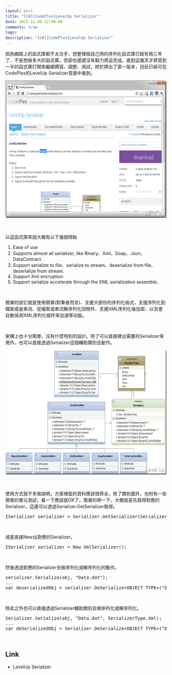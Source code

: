 ```yaml
---
layout: post
title: "[C#][CodePlex]LevelUp Serializer"
date: 2013-11-06 12:00:00
comments: true
tags: 
description: "[C#][CodePlex]LevelUp Serializer"
---
```

<p>
	因為網路上的函式庫都不太合手，想整理個自己用的序列化函式庫已經有兩三年了，不是想做多大的函式庫，但卻也遲遲沒有毅力將這完成。直到這幾天才將寫到一半的函式庫打開來繼續撰寫、調整、測試，終於擠出了第一版本，目前已經可在CodePlex的LevelUp Serializer頁面中看到。</p>
<p>
	<img alt="image" border="0" height="429" src="\images\posts\aad443fe-d83e-40ac-9f64-b001e1519e59\image_thumb.png" style="border-right-width: 0px; border-top-width: 0px; border-bottom-width: 0px; border-left-width: 0px" width="644" /></p>
<p>
	 </p>
<p>
	以這函式庫來說大概有以下幾個特點</p>
<ol>
	<li>
		Ease of use</li>
	<li>
		Supports almost all serializer, like Binary、Xml、Soap、Json、DataContract.</li>
	<li>
		Support serialize to file、serialize to stream、deserialize from file、deserialize from stream.</li>
	<li>
		Support Xml encryption.</li>
	<li>
		Support serialize accelerate through the XML serialization assemble.</li>
</ol>
<p>
	 </p>
<p>
	簡單的說它就是使用簡單(對筆者而言)、支援大部份的序列化格式、支援序列化到檔案或是串流、從檔案或串流解序列化回物件、支援XML序列化後加密、以及會自動偵測XML序列化組件來加速等功能。</p>
<p>
	 </p>
<p>
	架構上也十分簡單，沒有什麼特別的設計。除了可以直接建出需要的Serializer來用外，也可以直接透過Serializer這個輔助類別去動作。</p>
<p>
	<img alt="2012-06-03_130715" border="0" height="389" src="\images\posts\aad443fe-d83e-40ac-9f64-b001e1519e59\2012-06-03_130715_thumb.png" style="border-right-width: 0px; border-top-width: 0px; border-bottom-width: 0px; border-left-width: 0px" width="644" /></p>
<p>
	 </p>
<p>
	使用方式就不多做說明，方案裡面的資料應該很齊全，除了類別圖外，也附有一些簡單的單元測試，看一下應該就OK了。簡單的帶一下，大概就是先取得對應的Serializer，這邊可以透過Serializer.GetSerializer取得。</p>
<div class="wlWriterSmartContent" id="scid:812469c5-0cb0-4c63-8c15-c81123a09de7:e447a8d1-889d-4246-838e-fdeb8452c10f" style="padding-bottom: 0px; margin: 0px; padding-left: 0px; padding-right: 0px; display: inline; float: none; padding-top: 0px">
	<pre class="c" name="code">
ISerializer serializer = Serializer.GetSerializer(SerializerType.Xml);</pre>
</div>
<p>
	 </p>
<p>
	或是直接New出對應的Serializer。</p>
<div class="wlWriterSmartContent" id="scid:812469c5-0cb0-4c63-8c15-c81123a09de7:1ba0be96-34af-4ae2-a4a3-c38df73ca2ff" style="padding-bottom: 0px; margin: 0px; padding-left: 0px; padding-right: 0px; display: inline; float: none; padding-top: 0px">
	<pre class="c#" name="code">
ISerializer serializer = New XmlSerializer();</pre>
</div>
<p>
	 </p>
<p>
	然後透過對應的Serializer去做序列化或解序列化的動作。</p>
<div class="wlWriterSmartContent" id="scid:812469c5-0cb0-4c63-8c15-c81123a09de7:bf39a19d-b939-4b26-bd0e-74dcfdc5a228" style="padding-bottom: 0px; margin: 0px; padding-left: 0px; padding-right: 0px; display: inline; float: none; padding-top: 0px">
	<pre class="c#" name="code">
serializer.Serialize(obj, "Data.dat");
...
var deserializedObj = serializer.DeSerialize&lt;OBJECT_TYPE&gt;("Data.dat");</pre>
</div>
<p>
	 </p>
<p>
	除此之外也可以直接透過Serializer輔助類別去做序列化或解序列化。</p>
<div class="wlWriterSmartContent" id="scid:812469c5-0cb0-4c63-8c15-c81123a09de7:bdfca29c-7ecf-4465-abea-ae4fd189eabc" style="padding-bottom: 0px; margin: 0px; padding-left: 0px; padding-right: 0px; display: inline; float: none; padding-top: 0px">
	<pre class="c#" name="code">
Serializer.Serialize(obj, "Data.dat", SerializerType.Xml);
...
var deSerializedObj = Serializer.DeSerialize&lt;OBJECT_TYPE&gt;("Data.dat", SerializerType.Xml);</pre>
</div>
<p>
	 </p>
<h2>
	Link</h2>
<ul>
	<li>
		LevelUp Serializer</li>
</ul>
